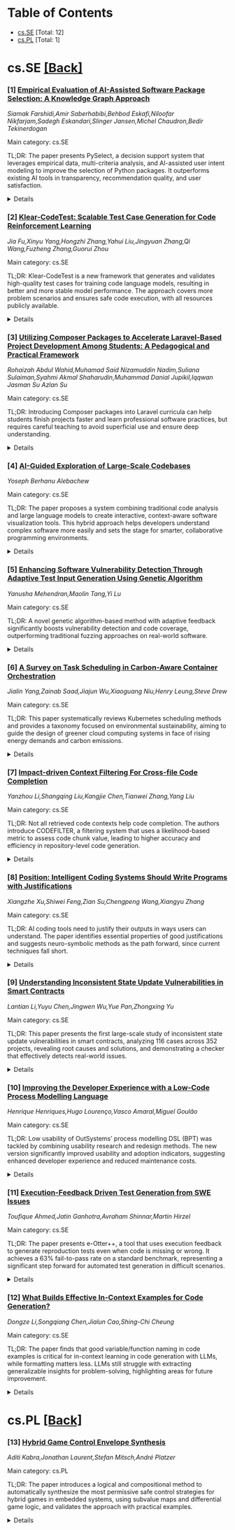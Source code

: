 <div id=toc></div>

# Table of Contents

- [cs.SE](#cs.SE) [Total: 12]
- [cs.PL](#cs.PL) [Total: 1]


<div id='cs.SE'></div>

# cs.SE [[Back]](#toc)

### [1] [Empirical Evaluation of AI-Assisted Software Package Selection: A Knowledge Graph Approach](https://arxiv.org/abs/2508.05693)
*Siamak Farshidi,Amir Saberhabibi,Behbod Eskafi,Niloofar Nikfarjam,Sadegh Eskandari,Slinger Jansen,Michel Chaudron,Bedir Tekinerdogan*

Main category: cs.SE

TL;DR: The paper presents PySelect, a decision support system that leverages empirical data, multi-criteria analysis, and AI-assisted user intent modeling to improve the selection of Python packages. It outperforms existing AI tools in transparency, recommendation quality, and user satisfaction.


<details>
  <summary>Details</summary>
Motivation: Developers face challenges in selecting third-party Python packages due to an overwhelming number of choices, insufficient transparent comparison data, and shortcomings in generative AI tool recommendations, which often prioritize popularity over suitability and lack reproducibility. There is a need for a more transparent, reliable, and evidence-based approach to support informed package selection.

Method: The authors formulate package selection as a Multi-Criteria Decision-Making (MCDM) problem. They build a data-driven framework using automated pipelines to gather and integrate software metadata, usage trends, vulnerabilities, and developer sentiment from GitHub, PyPI, and Stack Overflow. The data forms a decision model connecting packages, domain features, and quality attributes. PySelect, the proposed system, uses large language models to interpret user queries and select appropriate packages. The framework is evaluated with large-scale script analysis and a user study.

Result: The framework shows high precision in data extraction, delivers better package recommendations than generative AI baselines, and receives positive user feedback regarding usefulness and ease of use. The system is demonstrated on 798,669 Python scripts from 16,887 GitHub repositories.

Conclusion: This work provides a scalable, interpretable, and reproducible system for evidence-based software package selection using MCDM, empirical data, and AI-assisted decision support, enabling better transparency and reliability in development workflows.

Abstract: Selecting third-party software packages in open-source ecosystems like Python
is challenging due to the large number of alternatives and limited transparent
evidence for comparison. Generative AI tools are increasingly used in
development workflows, but their suggestions often overlook dependency
evaluation, emphasize popularity over suitability, and lack reproducibility.
This creates risks for projects that require transparency, long-term
reliability, maintainability, and informed architectural decisions. This study
formulates software package selection as a Multi-Criteria Decision-Making
(MCDM) problem and proposes a data-driven framework for technology evaluation.
Automated data pipelines continuously collect and integrate software metadata,
usage trends, vulnerability information, and developer sentiment from GitHub,
PyPI, and Stack Overflow. These data are structured into a decision model
representing relationships among packages, domain features, and quality
attributes. The framework is implemented in PySelect, a decision support system
that uses large language models to interpret user intent and query the model to
identify contextually appropriate packages. The approach is evaluated using
798,669 Python scripts from 16,887 GitHub repositories and a user study based
on the Technology Acceptance Model. Results show high data extraction
precision, improved recommendation quality over generative AI baselines, and
positive user evaluations of usefulness and ease of use. This work introduces a
scalable, interpretable, and reproducible framework that supports
evidence-based software selection using MCDM principles, empirical data, and
AI-assisted intent modeling.

</details>


### [2] [Klear-CodeTest: Scalable Test Case Generation for Code Reinforcement Learning](https://arxiv.org/abs/2508.05710)
*Jia Fu,Xinyu Yang,Hongzhi Zhang,Yahui Liu,Jingyuan Zhang,Qi Wang,Fuzheng Zhang,Guorui Zhou*

Main category: cs.SE

TL;DR: Klear-CodeTest is a new framework that generates and validates high-quality test cases for training code language models, resulting in better and more stable model performance. The approach covers more problem scenarios and ensures safe code execution, with all resources publicly available.


<details>
  <summary>Details</summary>
Motivation: Obtaining accurate and diverse feedback is a major bottleneck in training large language models (LLMs) for code via reinforcement learning. High-quality test case generation is especially challenging yet critical for evaluating code solutions effectively.

Method: The paper introduces Klear-CodeTest, a test case synthesis framework based on a novel Generator-Validation (G-V) method. This approach generates extensive test cases, including regular and edge cases, and verifies outputs using a consistency validation mechanism. Additionally, a multi-layered security sandbox is developed for safe code execution during validation.

Result: Experiments show that the Klear-CodeTest dataset and framework lead to significant improvements in model performance and training stability in code reinforcement learning tasks.

Conclusion: Klear-CodeTest provides a reliable and comprehensive test case generation and validation system, advancing the state-of-the-art in code RL by enabling more precise feedback and robust evaluation. The proposed solution improves both the performance and stability of models trained with it.

Abstract: Precise, correct feedback is crucial for effectively training large language
models (LLMs) in code reinforcement learning. However, synthesizing
high-quality test cases remains a profoundly challenging and unsolved problem.
In this work, we present Klear-CodeTest, a comprehensive test case synthesis
framework featuring rigorous verification to ensure quality and reliability of
test cases. Our approach achieves broad coverage of programming problems via a
novel Generator-Validation (G-V) framework, ensuring correctness through a
consistency validation mechanism that verifies outputs against gold solutions.
The proposed G-V framework generates comprehensive test cases including both
regular and corner cases, enhancing test coverage and discriminative power for
solution correctness assessment in code reinforcement learning. In addition, we
design a multi-layered security sandbox system optimized for online
verification platforms, guaranteeing safe and reliable code execution. Through
comprehensive experiments, we demonstrate the effectiveness of our curated
dataset, showing significant improvements in model performance and training
stability. The source codes, curated dataset and sandbox system are available
at: https://github.com/Kwai-Klear/CodeTest.

</details>


### [3] [Utilizing Composer Packages to Accelerate Laravel-Based Project Development Among Students: A Pedagogical and Practical Framework](https://arxiv.org/abs/2508.05747)
*Rohaizah Abdul Wahid,Muhamad Said Nizamuddin Nadim,Suliana Sulaiman,Syahmi Akmal Shaharudin,Muhammad Danial Jupikil,Iqqwan Jasman Su Azlan Su*

Main category: cs.SE

TL;DR: Introducing Composer packages into Laravel curricula can help students finish projects faster and learn professional software practices, but requires careful teaching to avoid superficial use and ensure deep understanding.


<details>
  <summary>Details</summary>
Motivation: Students learning Laravel in universities often struggle to complete web development projects within tight academic timelines, even with built-in scaffolding features. There is a need to both accelerate development and reinforce professional practices.

Method: This is a conceptual paper that catalogs and categorizes Composer, PHP's dependency manager, and a curated set of Composer packages. It provides practical and pedagogical guidelines, and best-practice recommendations for integrating these tools into academic settings.

Result: Composer packages, when strategically integrated and taught with deliberate instructional design, can reduce students' workload, support professional development, and better prepare them for industry needs. However, risks such as package conflicts and over-reliance require mitigation through critical evaluation and guided learning.

Conclusion: The effective use of Composer and selected packages can both speed up development and deepen professional practices in web development education. Teachers must emphasize not just tool usage but also critical thinking about when and why to use them, ensuring that practical efficiency does not undermine deep conceptual learning.

Abstract: Laravel has emerged as a foundational framework in university web development
curricula. However, despite its scaffolding capabilities, students often
struggle to complete projects within limited academic timelines. This
conceptual paper introduces Composer, PHP's standard dependency manager, and
categorizes a curated selection of Composer packages that significantly reduce
development effort while fostering professional software practices. Grounded in
practical and pedagogical considerations, the paper illustrates how educators
and learners can strategically leverage these tools to build typical academic
or personal Laravel-based systems. Central to this approach is maintaining code
quality and reinforcing conceptual understanding. The paper also addresses
potential risks such as package conflicts and over-reliance on tools, providing
best-practice recommendations to mitigate them. While the goal is to accelerate
development, the deeper objective is to reinforce professional workflows and
industry readiness. Exposure to Composer packages enhances curriculum relevance
and smooths the transition from academia to the workplace. However, effective
integration requires deliberate instructional design aligned with learning
objectives. Without guidance, students may treat packages as black boxes. Thus,
educators must teach not only how to use these tools, but also when and why,
encouraging critical evaluation of their utility and limitations. This ensures
that practical convenience supports rather than supplants deep learning.

</details>


### [4] [AI-Guided Exploration of Large-Scale Codebases](https://arxiv.org/abs/2508.05799)
*Yoseph Berhanu Alebachew*

Main category: cs.SE

TL;DR: The paper proposes a system combining traditional code analysis and large language models to create interactive, context-aware software visualization tools. This hybrid approach helps developers understand complex software more easily and sets the stage for smarter, collaborative programming environments.


<details>
  <summary>Details</summary>
Motivation: Developers face challenges understanding large, complex software systems using traditional tools, which lack interactivity, context, and adaptability. There is a need for more effective program comprehension tools that align with how developers work and think.

Method: The authors introduce a hybrid system that integrates deterministic reverse engineering with LLM-guided, intent-aware visual exploration. This system combines UML visualizations, adaptive user interfaces, historical context tracking, and collaborative features. It employs large language models to interpret developer queries, guide exploration, and adapt to interaction patterns.

Result: They developed a prototype for Java codebases showing the feasibility of their approach. The system enables more effective navigation and comprehension of complex code, but empirical evaluation and extension to multi-language support are proposed for future work.

Conclusion: Integrating LLMs with structured reverse engineering techniques can create intelligent, adaptive code comprehension environments that better support developer cognition and collaboration. This lays a foundation for future interactive tools that address limitations of traditional software visualization.

Abstract: Understanding large-scale, complex software systems is a major challenge for
developers, who spend a significant portion of their time on program
comprehension. Traditional tools such as static visualizations and reverse
engineering techniques provide structural insights but often lack
interactivity, adaptability, and integration with contextual information.
Recent advancements in large language models (LLMs) offer new opportunities to
enhance code exploration workflows, yet their lack of grounding and integration
with structured views limits their effectiveness. This work introduces a hybrid
approach that integrates deterministic reverse engineering with LLM-guided,
intent-aware visual exploration. The proposed system combines UML-based
visualization, dynamic user interfaces, historical context, and collaborative
features into an adaptive tool for code comprehension. By interpreting user
queries and interaction patterns, the LLM helps developers navigate and
understand complex codebases more effectively. A prototype implementation for
Java demonstrates the feasibility of this approach. Future work includes
empirical evaluation, scaling to polyglot systems, and exploring GUI-driven LLM
interaction models. This research lays the groundwork for intelligent,
interactive environments that align with developer cognition and collaborative
workflows.

</details>


### [5] [Enhancing Software Vulnerability Detection Through Adaptive Test Input Generation Using Genetic Algorithm](https://arxiv.org/abs/2508.05923)
*Yanusha Mehendran,Maolin Tang,Yi Lu*

Main category: cs.SE

TL;DR: A novel genetic algorithm-based method with adaptive feedback significantly boosts vulnerability detection and code coverage, outperforming traditional fuzzing approaches on real-world software.


<details>
  <summary>Details</summary>
Motivation: Traditional methods for detecting software vulnerabilities struggle to keep up with increasing software complexity. More effective and adaptive testing techniques are needed to find deeper and more complex vulnerabilities.

Method: The study proposes a genetic algorithm-based approach for generating test inputs, using genetic operators (especially crossover) and an adaptive learning feedback mechanism. The technique evolves a population of valid test cases by learning from system execution and adjusting input generation dynamically. This enables a balance of exploration (broad search) and exploitation (targeted search) during software testing.

Result: When evaluated on nine open-source JSON-processing libraries, the proposed method significantly outperformed a benchmark evolutionary fuzzing method. It achieved average improvements of 39.8% in class coverage, 62.4% in method coverage, 105.0% in line coverage, 114.0% in instruction coverage, and 166.0% in branch coverage.

Conclusion: The new approach notably improves software vulnerability detection by enabling deeper and more complex code exploration. The results show that adaptive, feedback-driven genetic algorithms can be a scalable and effective solution for software security testing.

Abstract: Software vulnerabilities continue to undermine the reliability and security
of modern systems, particularly as software complexity outpaces the
capabilities of traditional detection methods. This study introduces a genetic
algorithm-based method for test input generation that innovatively integrates
genetic operators and adaptive learning to enhance software vulnerability
detection. A key contribution is the application of the crossover operator,
which facilitates exploration by searching across a broader space of potential
test inputs. Complementing this, an adaptive feedback mechanism continuously
learns from the system's execution behavior and dynamically guides input
generation toward promising areas of the input space. Rather than relying on
fixed or randomly selected inputs, the approach evolves a population of
structurally valid test cases using feedback-driven selection, enabling deeper
and more effective code traversal. This strategic integration of exploration
and exploitation ensures that both diverse and targeted test inputs are
developed over time. Evaluation was conducted across nine open-source
JSON-processing libraries. The proposed method achieved substantial
improvements in coverage compared to a benchmark evolutionary fuzzing method,
with average gains of 39.8% in class coverage, 62.4% in method coverage, 105.0%
in line coverage, 114.0% in instruction coverage, and 166.0% in branch
coverage. These results highlight the method's capacity to detect deeper and
more complex vulnerabilities, offering a scalable and adaptive solution to
software security testing.

</details>


### [6] [A Survey on Task Scheduling in Carbon-Aware Container Orchestration](https://arxiv.org/abs/2508.05949)
*Jialin Yang,Zainab Saad,Jiajun Wu,Xiaoguang Niu,Henry Leung,Steve Drew*

Main category: cs.SE

TL;DR: This paper systematically reviews Kubernetes scheduling methods and provides a taxonomy focused on environmental sustainability, aiming to guide the design of greener cloud computing systems in face of rising energy demands and carbon emissions.


<details>
  <summary>Details</summary>
Motivation: Due to the rapid growth in energy demands by software ecosystems and data centers, especially from large language models, there is an urgent need to address the associated environmental impact, particularly carbon emissions. Industry and research are increasingly focused on making cloud computing more sustainable through smarter task scheduling and resource management.

Method: The paper conducts a systematic review of Kubernetes scheduling strategies, classifying them as hardware-centric or software-centric, describing their sustainability goals, and organizing them by their underlying algorithms. It also develops a taxonomy focused on environmental sustainability for cloud task scheduling studies.

Result: The study offers a comprehensive taxonomy of scheduling strategies and highlights current research trends, sustainability objectives, and open challenges in Kubernetes-based cloud scheduling for environmental sustainability.

Conclusion: The insights provided can inform the design of more sustainable scheduling solutions for future cloud systems, helping reduce energy consumption and carbon emissions.

Abstract: The soaring energy demands of large-scale software ecosystems and cloud data
centers, accelerated by the intensive training and deployment of large language
models, have driven energy consumption and carbon footprint to unprecedented
levels. In response, both industry and academia are increasing efforts to
reduce the carbon emissions associated with cloud computing through more
efficient task scheduling and infrastructure orchestration. In this work, we
present a systematic review of various Kubernetes scheduling strategies,
categorizing them into hardware-centric and software-centric, annotating each
with its sustainability objectives, and grouping them according to the
algorithms they use. We propose a comprehensive taxonomy for cloud task
scheduling studies, with a particular focus on the environmental sustainability
aspect. We analyze emerging research trends and open challenges, and our
findings provide critical insight into the design of sustainable scheduling
solutions for next-generation cloud computing systems.

</details>


### [7] [Impact-driven Context Filtering For Cross-file Code Completion](https://arxiv.org/abs/2508.05970)
*Yanzhou Li,Shangqing Liu,Kangjie Chen,Tianwei Zhang,Yang Liu*

Main category: cs.SE

TL;DR: Not all retrieved code contexts help code completion. The authors introduce CODEFILTER, a filtering system that uses a likelihood-based metric to assess code chunk value, leading to higher accuracy and efficiency in repository-level code generation.


<details>
  <summary>Details</summary>
Motivation: The paper addresses the challenge in retrieval-augmented code generation systems: not all retrieved cross-file code contexts are helpful, and some may even harm completion performance. This motivates the need for mechanisms to filter or assess the quality of retrieved contexts.

Method: The authors introduce a likelihood-based metric to evaluate each retrieved code chunk's impact on code completion. Using this metric, they label the retrieved chunks as positive, neutral, or negative. They build a repository-level dataset with these labels and develop CODEFILTER, an adaptive filtering framework trained on this labeled dataset to select relevant contexts and filter out harmful ones.

Result: CODEFILTER is shown to consistently improve code completion accuracy across multiple benchmarks (RepoEval and CrossCodeLongEval) compared to methods without filtering. It also reduces input prompt length, improving efficiency, and demonstrates generalizability across models.

Conclusion: The CODEFILTER framework enhances repository-level code completion by leveraging a filtering mechanism to select beneficial retrieved contexts. This leads to improved accuracy, efficiency, and better attribution in code generation systems.

Abstract: Retrieval-augmented generation (RAG) has recently demonstrated considerable
potential for repository-level code completion, as it integrates cross-file
knowledge with in-file preceding code to provide comprehensive contexts for
generation. To better understand the contribution of the retrieved cross-file
contexts, we introduce a likelihood-based metric to evaluate the impact of each
retrieved code chunk on the completion. Our analysis reveals that, despite
retrieving numerous chunks, only a small subset positively contributes to the
completion, while some chunks even degrade performance. To address this issue,
we leverage this metric to construct a repository-level dataset where each
retrieved chunk is labeled as positive, neutral, or negative based on its
relevance to the target completion. We then propose an adaptive retrieval
context filtering framework, CODEFILTER, trained on this dataset to mitigate
the harmful effects of negative retrieved contexts in code completion.
Extensive evaluation on the RepoEval and CrossCodeLongEval benchmarks
demonstrates that CODEFILTER consistently improves completion accuracy compared
to approaches without filtering operations across various tasks. Additionally,
CODEFILTER significantly reduces the length of the input prompt, enhancing
computational efficiency while exhibiting strong generalizability across
different models. These results underscore the potential of CODEFILTER to
enhance the accuracy, efficiency, and attributability of repository-level code
completion.

</details>


### [8] [Position: Intelligent Coding Systems Should Write Programs with Justifications](https://arxiv.org/abs/2508.06017)
*Xiangzhe Xu,Shiwei Feng,Zian Su,Chengpeng Wang,Xiangyu Zhang*

Main category: cs.SE

TL;DR: AI coding tools need to justify their outputs in ways users can understand. The paper identifies essential properties of good justifications and suggests neuro-symbolic methods as the path forward, since current techniques fall short.


<details>
  <summary>Details</summary>
Motivation: The motivation comes from the growing adoption of AI-driven coding tools that are often opaque in their reasoning, creating trust and usability problems for users, especially for non-experts.

Method: The authors conduct a conceptual analysis, identifying justification properties (cognitive alignment and semantic faithfulness), critically evaluating current approaches like formal verification, static analysis, and explainability, and propose neuro-symbolic methods as a promising direction.

Result: The key results are the identification of critical properties for trustworthy AI-generated code justifications and an argument that neuro-symbolic methods can bridge the gap between model reasoning and user understanding more effectively than current practices.

Conclusion: The paper concludes that intelligent coding systems should not only generate code but also provide justifications that users can understand, emphasizing the need for cognitive alignment and semantic faithfulness in these justifications. Existing methods are insufficient, and neuro-symbolic approaches are recommended for future work.

Abstract: Intelligent coding systems are transforming software development by enabling
users to specify code behavior in natural language. However, the opaque
decision-making of AI-driven coders raises trust and usability concerns,
particularly for non-expert users who cannot inspect low-level implementations.
We argue that these systems should not only generate code but also produce
clear, consistent justifications that bridge model reasoning and user
understanding. To this end, we identify two critical justification
properties-cognitive alignment and semantic faithfulness-and highlight the
limitations of existing methods, including formal verification, static
analysis, and post-hoc explainability. We advocate exploring neuro-symbolic
approaches for justification generation, where symbolic constraints guide model
behavior during training and program semantics are enriched through neural
representations, enabling automated consistency checks at inference time.

</details>


### [9] [Understanding Inconsistent State Update Vulnerabilities in Smart Contracts](https://arxiv.org/abs/2508.06192)
*Lantian Li,Yuyu Chen,Jingwen Wu,Yue Pan,Zhongxing Yu*

Main category: cs.SE

TL;DR: This paper presents the first large-scale study of inconsistent state update vulnerabilities in smart contracts, analyzing 116 cases across 352 projects, revealing root causes and solutions, and demonstrating a checker that effectively detects real-world issues.


<details>
  <summary>Details</summary>
Motivation: Inconsistent state updates in smart contracts can lead to critical vulnerabilities exploited by attackers. Existing detection tools struggle to identify these flaws, motivating the need for a comprehensive investigation and better solutions.

Method: A large-scale empirical study was conducted, systematically analyzing 116 vulnerabilities in 352 smart contract projects. The study identified root causes, fix strategies, exploitation methods, and developed a proof-of-concept checker to detect issues.

Result: The study summarized root causes and exploitation methods of vulnerabilities, revealed 11 key findings, and developed a checker that detected issues in 64 popular projects, with 19 owners confirming the findings. This demonstrates the effectiveness of the approach.

Conclusion: The research provides crucial findings and practical solutions to help avoid inconsistent state update vulnerabilities in smart contracts, demonstrating that their approach can effectively detect such issues in real-world projects.

Abstract: Smart contracts enable contract terms to be automatically executed and
verified on the blockchain, and recent years have witnessed numerous
applications of them in areas such as financial institutions and supply chains.
The execution logic of a smart contract is closely related to the contract
state, and thus the correct and safe execution of the contract depends heavily
on the precise control and update of the contract state. However, the contract
state update process can have issues. In particular, inconsistent state update
issues can arise for reasons such as unsynchronized modifications. Inconsistent
state update bugs have been exploited by attackers many times, but existing
detection tools still have difficulty in effectively identifying them. This
paper conducts the first large-scale empirical study about inconsistent state
update vulnerabilities (that is, inconsistent state update bugs that are
exploitable) in smart contracts, aiming to shed light for developers,
researchers, tool builders, and language or library designers in order to avoid
inconsistent state update vulnerabilities. We systematically investigate 116
inconsistent state update vulnerabilities in 352 real-world smart contract
projects, summarizing their root causes, fix strategies, and exploitation
methods. Our study provides 11 original and important findings, and we also
give the implications of our findings. To illustrate the potential benefits of
our research, we also develop a proof-of-concept checker based on one of our
findings. The checker effectively detects issues in 64 popular GitHub projects,
and 19 project owners have confirmed the detected issues at the time of
writing. The result demonstrates the usefulness and importance of our findings
for avoiding inconsistent state update vulnerabilities in smart contracts.

</details>


### [10] [Improving the Developer Experience with a Low-Code Process Modelling Language](https://arxiv.org/abs/2508.06299)
*Henrique Henriques,Hugo Lourenço,Vasco Amaral,Miguel Goulão*

Main category: cs.SE

TL;DR: Low usability of OutSystems’ process modelling DSL (BPT) was tackled by combining usability research and redesign methods. The new version significantly improved usability and adoption indicators, suggesting enhanced developer experience and reduced maintenance costs.


<details>
  <summary>Details</summary>
Motivation: BPT, the process modelling DSL in OutSystems, had low adoption and usability issues, posing problems due to ongoing maintenance costs. Improving usability was necessary to foster higher adoption and reduce maintenance overhead.

Method: The study used interviews, a physics-of-notation review, System Usability Scale (SUS) assessments, and NASA Task Load Index (TLX) evaluations to analyze and redesign the BPT DSL. Empirical evaluations were conducted with 25 software engineers.

Result: After redesigning BPT, semantic transparency increased from 31% to 69%, response correctness from 51% to 89%, SUS scores from 42.25 to 64.78, and TLX scores decreased from 36.50 to 20.78. All improvements were statistically significant.

Conclusion: The new version of Business Process Technology (BPT) considerably improved the developer experience over the previous version, with significant increases in usability scores and semantic transparency. OutSystems users' background influenced the final design and usability outcomes.

Abstract: Context: The OutSystems Platform is a development environment composed of
several DSLs, used to specify, quickly build, and validate web and mobile
applications. The DSLs allow users to model different perspectives such as
interfaces and data models, define custom business logic and construct process
models. Problem: The DSL for process modelling (Business Process Technology
(BPT)), has a low adoption rate and is perceived as having usability problems
hampering its adoption. This is problematic given the language maintenance
costs. Method: We used a combination of interviews, a critical review of BPT
using the "Physics of Notation" and empirical evaluations of BPT using the
System Usability Scale (SUS) and the NASA Task Load indeX (TLX), to develop a
new version of BPT, taking these inputs and Outsystems' engineers' culture into
account. Results: Evaluations conducted with 25 professional software engineers
showed an increase of the semantic transparency on the new version, from 31% to
69%, an increase in the correctness of responses, from 51% to 89%, an increase
in the SUS score, from 42.25 to 64.78, and a decrease of the TLX score, from
36.50 to 20.78. These differences were statistically significant. Conclusions:
These results suggest that the new version of BPT significantly improved the
developer experience of the previous version. The end users' background with
OutSystems had a relevant impact on the final concrete syntax choices and
achieved usability indicators.

</details>


### [11] [Execution-Feedback Driven Test Generation from SWE Issues](https://arxiv.org/abs/2508.06365)
*Toufique Ahmed,Jatin Ganhotra,Avraham Shinnar,Martin Hirzel*

Main category: cs.SE

TL;DR: The paper presents e-Otter++, a tool that uses execution feedback to generate reproduction tests even when code is missing or wrong. It achieves a 63% fail-to-pass rate on a standard benchmark, representing a significant step forward for automated test generation in difficult scenarios.


<details>
  <summary>Details</summary>
Motivation: Most software engineering issues are hard to resolve because they lack functional reproduction tests, and generating such tests is challenging when the target code is missing or incorrect.

Method: The paper proposes novel techniques that exploit execution feedback to generate reproduction tests, even when the code under test is incomplete or buggy. These techniques are implemented in a new test generator tool called e-Otter++.

Result: Experiments with e-Otter++ on the TDD-Bench Verified benchmark demonstrated that it can produce reproduction tests with an average fail-to-pass rate of 63%, which is a significant improvement over existing approaches.

Conclusion: The approach and implementation of e-Otter++ advance the generation of reproduction tests for software issues where code is missing or broken, showing strong performance and overcoming key challenges in the field.

Abstract: A software engineering issue (SWE issue) is easier to resolve when
accompanied by a reproduction test. Unfortunately, most issues do not come with
functioning reproduction tests, so this paper explores how to generate them
automatically. The primary challenge in this setting is that the code to be
tested is either missing or wrong, as evidenced by the existence of the issue
in the first place. This has held back test generation for this setting:
without the correct code to execute, it is difficult to leverage execution
feedback to generate good tests. This paper introduces novel techniques for
leveraging execution feedback to get around this problem, implemented in a new
reproduction test generator called e-Otter++. Experiments show that e-Otter++
represents a leap ahead in the state-of-the-art for this problem, generating
tests with an average fail-to-pass rate of 63% on the TDD-Bench Verified
benchmark.

</details>


### [12] [What Builds Effective In-Context Examples for Code Generation?](https://arxiv.org/abs/2508.06414)
*Dongze Li,Songqiang Chen,Jialun Cao,Shing-Chi Cheung*

Main category: cs.SE

TL;DR: The paper finds that good variable/function naming in code examples is critical for in-context learning in code generation with LLMs, while formatting matters less. LLMs still struggle with extracting generalizable insights for problem-solving, highlighting areas for future improvement.


<details>
  <summary>Details</summary>
Motivation: There is growing interest in using in-context learning (ICL) with code examples to enhance the code generation abilities of large language models (LLMs). However, it remains unclear which specific code features in these examples most affect the success of ICL.

Method: The paper conducts controlled ablation studies, systematically varying code features (e.g., naming styles, formatting, solution insights) in the code examples used for ICL, to assess their impact on code generation performance.

Result: Appropriate naming of variables and functions is crucial; their removal reduces performance by up to 30 percentage points. LLMs prioritize semantically meaningful identifier names over formatting. There are language-specific preferences for identifier verbosity. Current LLMs can use direct information from code, but struggle to infer generalizable problem-solving insights from similar solutions.

Conclusion: Optimizing naming in code examples is key for maximizing ICL effectiveness in code generation. Improving reflection-based learning remains a significant challenge. The findings provide guidance for designing ICL code prompts and reveal limitations in current LLMs' ability to generalize problem-solving knowledge.

Abstract: In-Context Learning (ICL) has emerged as a promising solution to enhance the
code generation capabilities of Large Language Models (LLMs), which
incorporates code examples inside the prompt to let LLMs learn from
demonstrations. However, despite the substantial effectiveness of the code
example-based ICL approach, the specific features (e.g., identifier naming
styles, code formatting, solution insight) within the ICL-provided code
examples that significantly contribute to the ICL's effectiveness remain
unclear. This paper systematically investigates the impact of various code
features on ICL with code examples through controlled ablation studies. Our
findings reveal that the appropriate naming of variables and functions is
crucial for effective code generation, with their elimination leading to
performance decreases of up to 30 percentage points. We further demonstrate
that LLMs prioritize semantically meaningful identifier names over formatting
conventions, with language-specific preferences regarding identifier verbosity.
Additionally, our investigation into ICL's potential for enhancing reflection
and inference capabilities reveals that current LLMs struggle to extract
generalizable problem-solving insights from similar code solutions, despite
being capable of utilizing direct information effectively. These findings are
expected to provide valuable insights for optimizing ICL systems in code
generation applications and highlight fundamental challenges in
reflection-based learning for code generation tasks.

</details>


<div id='cs.PL'></div>

# cs.PL [[Back]](#toc)

### [13] [Hybrid Game Control Envelope Synthesis](https://arxiv.org/abs/2508.05997)
*Aditi Kabra,Jonathan Laurent,Stefan Mitsch,André Platzer*

Main category: cs.PL

TL;DR: The paper introduces a logical and compositional method to automatically synthesize the most permissive safe control strategies for hybrid games in embedded systems, using subvalue maps and differential game logic, and validates the approach with practical examples.


<details>
  <summary>Details</summary>
Motivation: Embedded systems such as cars and trains involve complex control problems, which can be challenging to model and verify for safety. Using two-player hybrid games for modeling, there is a need for systematic approaches to synthesize control envelopes (collections of safe control solutions) that are maximally permissive without compromising safety.

Method: The paper introduces subvalue maps, a compositional and inductive representation of nondeterministic winning policies for hybrid games. The method employs differential game logic (dGL) to logically characterize and check whether a subvalue map corresponds to a sound (safe and winning) control envelope. Algorithms for synthesizing these policies are derived from the inductive soundness characterization.

Result: The paper proves the existence of the maximal subvalue map, which provides the most permissive set of control options that still guarantee winning outcomes. This logical framework allows for systematic synthesis of nondeterministic policies. The approach is implemented and demonstrated on diverse examples modeled with dGL, showing its applicability to various embedded control problems.

Conclusion: The proposed approach enables the synthesis of maximally permissive, nondeterministic control policies for hybrid games in embedded systems, ensuring safety and correctness by leveraging differential game logic. The resulting methods are general, compositional, and supported by implementation and experimental validation.

Abstract: Control problems for embedded systems like cars and trains can be modeled by
two-player hybrid games. Control envelopes, which are families of safe control
solutions, correspond to nondeterministic winning policies of hybrid games,
where each deterministic specialization of the policy is a control solution.
This paper synthesizes nondeterministic winning policies for hybrid games that
are as permissive as possible. It introduces subvalue maps, a compositional
representation of such policies that enables verification and synthesis along
the structure of the game. An inductive logical characterization in
differential game logic (dGL) checks whether a subvalue map induces a sound
control envelope which always induces a winning play. A policy is said to win
if it always achieves the desirable outcome when the player follows it, no
matter what actions the opponent plays. The maximal subvalue map, which allows
the most action options while still winning, is shown to exist and satisfy a
logical characterization. A family of algorithms for nondeterministic policy
synthesis can be obtained from the inductive subvalue map soundness
characterization. An implementation of these findings is evaluated on examples
that use the expressivity of dGL to model a range of diverse control
challenges.

</details>
